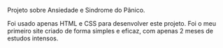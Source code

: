 Projeto sobre Ansiedade e Sindrome do Pânico.

Foi usado apenas HTML e CSS para desenvolver este projeto. Foi o meu primeiro site criado de forma simples e eficaz, com apenas 2 meses de estudos intensos.
